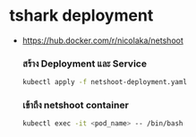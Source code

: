 # tshark deployment
- https://hub.docker.com/r/nicolaka/netshoot
  ### สร้าง Deployment และ Service
  ```sh
  kubectl apply -f netshoot-deployment.yaml
  ```
  ### เข้าถึง netshoot container
  ```sh
  kubectl exec -it <pod_name> -- /bin/bash
  ```